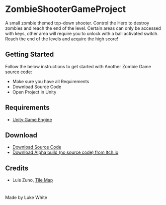 # ZombieShooterGameProject
A small zombie themed top-down shooter. Control the Hero to destroy zombies and reach the end of the level. Certain areas can only be accessed with keys, other area will require you to unlock with a ball activated switch. Reach the end of the levels and acquire the high score!
## Getting Started
Follow the below instructions to get started with Another Zombie Game source code:
 - Make sure you have all Requirements
 - Download Source Code
 - Open Project in Unity
## Requirements
 - [Unity Game Engine](https://unity.com/)
## Download
 - [Download Source Code](https://github.com/lwhite14/ZombieShooterGameProject/archive/master.zip)<br/>
 - [Download Alpha build (no source code) from Itch.io](https://lwhite14.itch.io/another-zombie-game)
## Credits
 - Luis Zuno, [Tile Map](https://opengameart.org/content/rpg-town-pixel-art-assets) 
#
Made by Luke White
